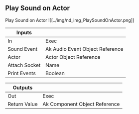 ## Play Sound on Actor
Play Sound on Actor
![[../img/nd_img_PlaySoundOnActor.png]]

|Inputs||
|--|--|
| In | Exec |
| Sound Event | Ak Audio Event Object Reference |
| Actor | Actor Object Reference |
| Attach Socket | Name |
| Print Events | Boolean |

|Outputs||
|--|--|
| Out | Exec |
| Return Value | Ak Component Object Reference |
